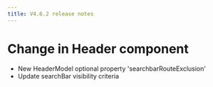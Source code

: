 ```yaml
---
title: V4.6.2 release notes
---
```


# Change in Header component

- New HeaderModel optional property 'searchbarRouteExclusion'
- Update searchBar visibility criteria
